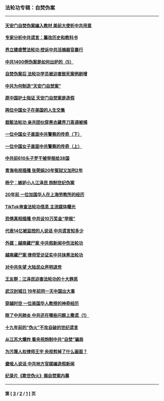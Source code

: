 ### 法轮功专辑：自焚伪案
---
#### [天安门自焚伪案编入教材 美前大使析中共用意](../../pages/nf5562/n13791932.md?09100430) 
#### [专家分析中共谎言：纂改历史和教科书](../../pages/nf5562/n13781542.md?09100430) 
#### [界立建盛赞法轮功 控诉中共活摘器官暴行](../../pages/nf5562/n13781971.md?09100430) 
#### [中共1400例伪案是如何出炉的（5）](../../pages/nf5562/n13226831.md?09100430) 
#### [自焚伪案后 法轮功学员被迫害致死案例剧增](../../pages/nf5562/n13190600.md?09100430) 
#### [中共为何制造“天安门自焚案”](../../pages/nf5562/n13183270.md?09100430) 
#### [原中国护士指证 天安门自焚案是造假](../../pages/nf5562/n13172289.md?09100430) 
#### [两位中国女子在美国的人生交集](../../pages/nf5562/n13156138.md?09100430) 
#### [栽赃法轮功 亲共团伙穿黑衣藏界刀高调被捕](../../pages/nf5562/n13073780.md?09100430) 
#### [一位中国女子直面中共警察的传奇（下）](../../pages/nf5562/n12989706.md?09100430) 
#### [一位中国女子直面中共警察的传奇（上）](../../pages/nf5562/n12985072.md?09100430) 
#### [中共前610头子罗干被举报给38国](../../pages/nf5562/n12975419.md?09100430) 
#### [青海电视插播 张荣娟20年冤狱又加刑2年](../../pages/nf5562/n12738166.md?09100430) 
#### [杨宁：嫉妒小人江泽民 炮制世纪伪案](../../pages/nf5562/n12724108.md?09100430) 
#### [20年前 一位加国华人在上海劳教所的经历](../../pages/nf5562/n12707932.md?09100430) 
#### [TikTok审查法轮功信息 主流媒体曝光](../../pages/nf5562/n12362336.md?09100430) 
#### [恐惧真相插播 中共设10万奖金“举报”](../../pages/nf5562/n12306396.md?09100430) 
#### [代表14亿被监控的人说话 中共谎言知多少](../../pages/nf5562/n12297484.md?09100430) 
#### [外媒：越南藏尸案 中共假新闻中伤法轮功](../../pages/nf5562/n12264411.md?09100430) 
#### [越南藏尸案 律师受访证实中共抹黑法轮功](../../pages/nf5562/n12261878.md?09100430) 
#### [对中共失望 大陆民众声明退党](../../pages/nf5562/n12187315.md?09100430) 
#### [王友群：江泽民迫害法轮功的十大罪恶](../../pages/nf5562/n12169074.md?09100430) 
#### [武汉封城日 19年前同一天中国出大事](../../pages/nf5562/n12150901.md?09100430) 
#### [穿越时空  一位美国华人教授的神奇经历](../../pages/nf5562/n12097460.md?09100430) 
#### [除了中共肺炎 中共还在哪些问题上撒谎（1）](../../pages/nf5562/n11955770.md?09100430) 
#### [十九年前的“伪火”不攻自破的世纪谎言](../../pages/nf5562/n11813238.md?09100430) 
#### [从江苏大爆炸 看央视炮制中共“自焚”骗局](../../pages/nf5562/n11140275.md?09100430) 
#### [为污蔑人权律师王宇 央视剪掉了什么画面？](../../pages/nf5562/n11130142.md?09100430) 
#### [聋哑人说话 中共地方官媒编造假新闻](../../pages/nf5562/n11006067.md?09100430) 
#### [纪录片《欺世伪火》揭自焚案内幕](../../pages/nf5562/n11002664.md?09100430) 

---
#### 第 [ [3](./3.md?09100430) / [2](./2.md?09100430) / [1](./1.md?09100430) ] 页
